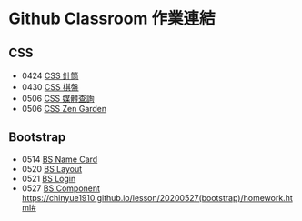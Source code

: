 # Github Classroom 作業連結

## CSS

- 0424 [CSS 針筒](https://classroom.github.com/a/XFDsL_TG)
- 0430 [CSS 棋盤](https://classroom.github.com/a/qrdFYjoJ)
- 0506 [CSS 媒體查詢](https://classroom.github.com/a/Ew6pU06A)
- 0506 [CSS Zen Garden](https://classroom.github.com/a/LHv7rnl9)

## Bootstrap

- 0514 [BS Name Card](https://classroom.github.com/a/D7alqO-X)
- 0520 [BS Layout](https://classroom.github.com/a/5vbWvOk_)
- 0521 [BS Login](https://classroom.github.com/a/TX8ArH3A)
- 0527 [BS Component](https://classroom.github.com/a/pGAwHMP8) https://chinyue1910.github.io/lesson/20200527(bootstrap)/homework.html#